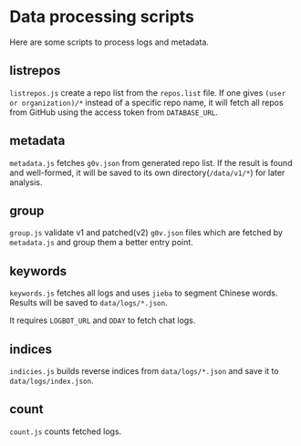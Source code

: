 # Data processing scripts

Here are some scripts to process logs and metadata.

## listrepos

`listrepos.js` create a repo list from the `repos.list` file. If one gives `(user or organization)/*` instead of a specific repo name, it will fetch all repos from GitHub using the access token from `DATABASE_URL`.

## metadata

`metadata.js` fetches `g0v.json` from generated repo list. If the result is found and well-formed, it will be saved to its own directory(`/data/v1/*`) for later analysis.

## group

`group.js` validate v1 and patched(v2) `g0v.json` files which are fetched by `metadata.js` and group them a better entry point.

## keywords

`keywords.js` fetches all logs and uses `jieba` to segment Chinese words. Results will be saved to `data/logs/*.json`.

It requires `LOGBOT_URL` and `DDAY` to fetch chat logs.

## indices

`indicies.js` builds reverse indices from `data/logs/*.json` and save it to `data/logs/index.json`. 

## count

`count.js` counts fetched logs.
